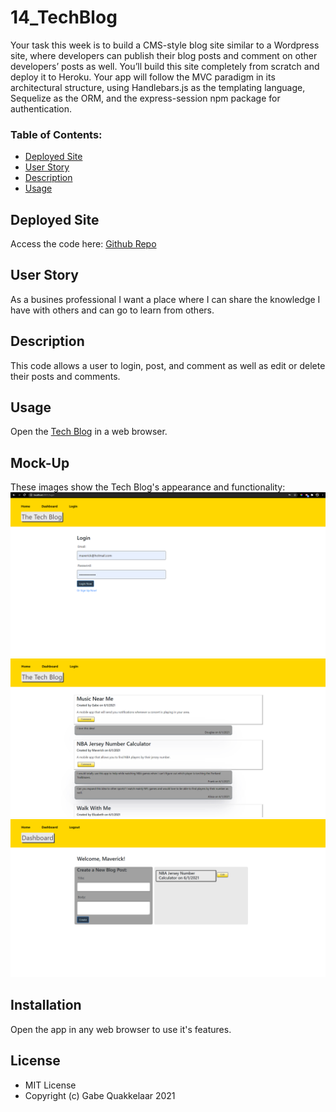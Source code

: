 # 14_TechBlog
Your task this week is to build a CMS-style blog site similar to a Wordpress site, where developers can publish their blog posts and comment on other developers’ posts as well. You’ll build this site completely from scratch and deploy it to Heroku. Your app will follow the MVC paradigm in its architectural structure, using Handlebars.js as the templating language, Sequelize as the ORM, and the express-session npm package for authentication.

### Table of Contents:

- [Deployed Site](#deployed-site)
- [User Story](#user-story)
- [Description](#description)
- [Usage](#Usage)

## Deployed Site

Access the code here: [Github Repo](https://github.com/GQuak/13_eCommerceSite)

## User Story

As a busines professional I want a place where I can share the knowledge I have with others and can go to learn from others. 

## Description

This code allows a user to login, post, and comment as well as edit or delete their posts and comments.

## Usage

Open the [Tech Blog](https://rocky-cove-74493.herokuapp.com/) in a web browser.

## Mock-Up

These images show the Tech Blog's appearance and functionality:
![Sign in](./public/Images/login.png)
![Blog Feed](./public/Images/home.png)
![My Dashboard](./public/Images/dashboard.png)

## Installation

Open the app in any web browser to use it's features.

## License

- MIT License
- Copyright (c) Gabe Quakkelaar 2021
